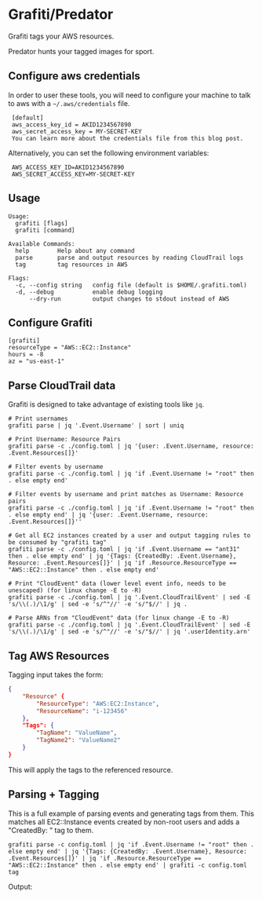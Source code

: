 # Grafiti/Predator

 Grafiti tags your AWS resources.

 Predator hunts your tagged images for sport.

## Configure aws credentials

  In order to user these tools, you will need to configure your machine to talk to aws with a `~/.aws/credentials` file.

```
 [default]
 aws_access_key_id = AKID1234567890
 aws_secret_access_key = MY-SECRET-KEY
 You can learn more about the credentials file from this blog post.
```

 Alternatively, you can set the following environment variables:

```
 AWS_ACCESS_KEY_ID=AKID1234567890
 AWS_SECRET_ACCESS_KEY=MY-SECRET-KEY
```

## Usage

```
Usage:
  grafiti [flags]
  grafiti [command]

Available Commands:
  help        Help about any command
  parse       parse and output resources by reading CloudTrail logs
  tag         tag resources in AWS

Flags:
  -c, --config string   config file (default is $HOME/.grafiti.toml)
  -d, --debug           enable debug logging
      --dry-run         output changes to stdout instead of AWS
```

## Configure Grafiti

```
[grafiti]
resourceType = "AWS::EC2::Instance"
hours = -8
az = "us-east-1"
```

## Parse CloudTrail data

Grafiti is designed to take advantage of existing tools like `jq`.

```
# Print usernames
grafiti parse | jq '.Event.Username' | sort | uniq

# Print Username: Resource Pairs
grafiti parse -c ./config.toml | jq '{user: .Event.Username, resource: .Event.Resources[]}'

# Filter events by username
grafiti parse -c ./config.toml | jq 'if .Event.Username != "root" then . else empty end'

# Filter events by username and print matches as Username: Resource pairs
grafiti parse -c ./config.toml | jq 'if .Event.Username != "root" then . else empty end' | jq '{user: .Event.Username, resource: .Event.Resources[]}''

# Get all EC2 instances created by a user and output tagging rules to be consumed by "grafiti tag"
grafiti parse -c ./config.toml | jq 'if .Event.Username == "ant31" then . else empty end' | jq '{Tags: {CreatedBy: .Event.Username}, Resource: .Event.Resources[]}' | jq 'if .Resource.ResourceType == "AWS::EC2::Instance" then . else empty end'

# Print "CloudEvent" data (lower level event info, needs to be unescaped) (for linux change -E to -R)
grafiti parse -c ./config.toml | jq '.Event.CloudTrailEvent' | sed -E 's/\\(.)/\1/g' | sed -e 's/^"//' -e 's/"$//' | jq .

# Parse ARNs from "CloudEvent" data (for linux change -E to -R)
grafiti parse -c ./config.toml | jq '.Event.CloudTrailEvent' | sed -E 's/\\(.)/\1/g' | sed -e 's/^"//' -e 's/"$//' | jq '.userIdentity.arn'
```

## Tag AWS Resources

Tagging input takes the form:


```json
{
	"Resource" {
		"ResourceType": "AWS:EC2:Instance",
		"ResourceName": "i-123456"
	},
	"Tags": {
		"TagName": "ValueName",
		"TagName2": "ValueName2"
	}
}
```

This will apply the tags to the referenced resource.


## Parsing + Tagging

This is a full example of parsing events and generating tags from them. This matches all EC2::Instance events created by
non-root users and adds a "CreatedBy: <username>" tag to them.

```
grafiti parse -c config.toml | jq 'if .Event.Username != "root" then . else empty end' | jq '{Tags: {CreatedBy: .Event.Username}, Resource: .Event.Resources[]}' | jq 'if .Resource.ResourceType == "AWS::EC2::Instance" then . else empty end' | grafiti -c config.toml tag
```

Output:
```

```